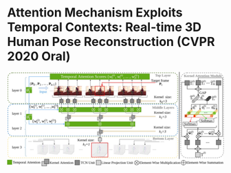 # Attention Mechanism Exploits Temporal Contexts: Real-time 3D Human Pose Reconstruction (CVPR 2020 Oral)
![network](Figures/structure.jpg)
